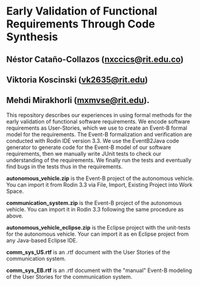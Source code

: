 # Early Validation of Functional Requirements Through Code Synthesis
## Néstor Cataño-Collazos (nxccics@rit.edu.co)
## Viktoria Koscinski (vk2635@rit.edu)
## Mehdi Mirakhorli (mxmvse@rit.edu).

This repository describes our experiences in using formal methods for the early validation of functional software requirements. We encode software requirements as User-Stories, which we use to create an Event-B formal model for the requirements. The Event-B formalization and verification are conducted with Rodin IDE version 3.3. We use the EventB2Java code generator to generate code for the Event-B model of our software requirements, then we manually write JUnit tests to check our understanding of the requirements. We finally run the tests and eventually find bugs in the tests thus in the requirements.  

**autonomous_vehicle.zip** is the Event-B project of the autonomous vehicle. You can import it from Rodin 3.3 via File, Import, Existing Project into Work Space.

**communication_system.zip** is the Event-B project of the autonomous vehicle. You can import it in Rodin 3.3 following the same procedure as above.

**autonomous_vehicle_eclipse.zip** is the Eclipse project with the unit-tests for the autonomous vehicle. Your can import it as en Eclipse project from any Java-based Eclipse IDE.

**comm_sys_US.rtf** is an .rtf document with the User Stories of the communication system.

**comm_sys_EB.rtf** is an .rtf document with the "manual" Event-B modeling of the User Stories for the communication system.

